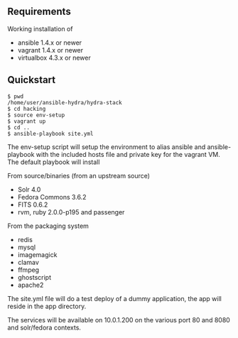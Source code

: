## Requirements

Working installation of 

* ansible 1.4.x or newer
* vagrant 1.4.x or newer
* virtualbox 4.3.x or newer

## Quickstart

    $ pwd 
    /home/user/ansible-hydra/hydra-stack
    $ cd hacking
    $ source env-setup
    $ vagrant up
    $ cd ..
    $ ansible-playbook site.yml
    
The env-setup script will setup the environment to alias ansible and
ansible-playbook with the included hosts file and private key for the
vagrant VM. The default playbook will install

From source/binaries (from an upstream source)

* Solr 4.0
* Fedora Commons 3.6.2
* FITS 0.6.2
* rvm, ruby 2.0.0-p195 and passenger 

From the packaging system

* redis
* mysql
* imagemagick
* clamav
* ffmpeg
* ghostscript 
* apache2

The site.yml file will do a test deploy of a dummy application,
the app will reside in the app directory.

The services will be available on 10.0.1.200 on the various port 80 and
8080 and solr/fedora contexts.
